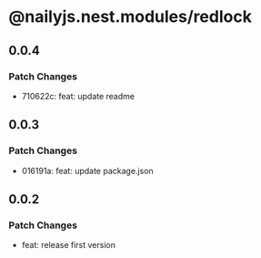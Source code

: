 # @nailyjs.nest.modules/redlock

## 0.0.4

### Patch Changes

- 710622c: feat: update readme

## 0.0.3

### Patch Changes

- 016191a: feat: update package.json

## 0.0.2

### Patch Changes

- feat: release first version
